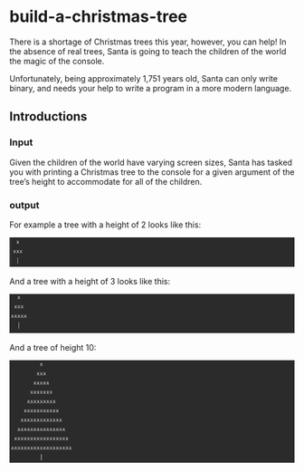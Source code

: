 # build-a-christmas-tree
There is a shortage of Christmas trees this year, however, you can help! In the absence of real trees, Santa is going to teach the children of the world the magic of the console.

Unfortunately, being approximately 1,751 years old, Santa can only write binary, and needs your help to write a program in a more modern language.


## Introductions

### Input


Given the children of the world have varying screen sizes, Santa has tasked you with printing a Christmas tree to the console for a given argument of the tree’s height to accommodate for all of the children.


### output

For example a tree with a height of 2 looks like this:

![2 lines](img/2-lines.png)

And a tree with a height of 3 looks like this:

![3 lines](img/3-lines.png)

And a tree of height 10:

![10 lines](img/10-lines.png)

